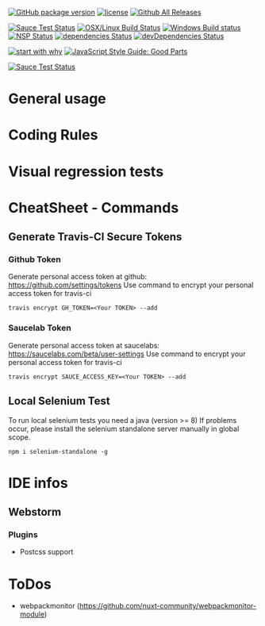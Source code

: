 [![GitHub package version](https://img.shields.io/github/package-json/v/GrabarzUndPartner/gp-vue-boilerplate.svg)](https://github.com/GrabarzUndPartner/gp-vue-boilerplate)
[![license](https://img.shields.io/github/license/GrabarzUndPartner/gp-vue-boilerplate.svg)](https://github.com/GrabarzUndPartner/gp-vue-boilerplate)
[![Github All Releases](https://img.shields.io/github/downloads/GrabarzUndPartner/gp-vue-boilerplate/total.svg)](https://github.com/GrabarzUndPartner/gp-vue-boilerplate)

[![Sauce Test Status](https://saucelabs.com/buildstatus/gerbeth)](https://saucelabs.com/u/gerbeth)
[![OSX/Linux Build Status](https://travis-ci.org/GrabarzUndPartner/gp-vue-boilerplate.svg?branch=master)](https://travis-ci.org/GrabarzUndPartner/gp-vue-boilerplate)
[![Windows Build status](https://ci.appveyor.com/api/projects/status/jdxatqwkaoqbfda1?svg=true)](https://ci.appveyor.com/project/StephanGerbeth/gp-vue-boilerplate)
[![NSP Status](https://nodesecurity.io/orgs/grabarz-and-partner/projects/f3fb80ee-7ded-480a-82af-5f3fcb5dda82/badge)](https://nodesecurity.io/orgs/grabarz-and-partner/projects/f3fb80ee-7ded-480a-82af-5f3fcb5dda82)
[![dependencies Status](https://david-dm.org/GrabarzUndPartner/gp-vue-boilerplate/status.svg)](https://david-dm.org/GrabarzUndPartner/gp-vue-boilerplate)
[![devDependencies Status](https://david-dm.org/GrabarzUndPartner/gp-vue-boilerplate/dev-status.svg)](https://david-dm.org/GrabarzUndPartner/gp-vue-boilerplate?type=dev)

[![start with why](https://img.shields.io/badge/start%20with-why%3F-brightgreen.svg?style=flat)](http://www.ted.com/talks/simon_sinek_how_great_leaders_inspire_action)
[![JavaScript Style Guide: Good Parts](https://img.shields.io/badge/code%20style-goodparts-brightgreen.svg?style=flat)](https://github.com/dwyl/goodparts "JavaScript The Good Parts")

[![Sauce Test Status](https://saucelabs.com/browser-matrix/gerbeth.svg)](https://saucelabs.com/u/gerbeth)

# General usage

# Coding Rules

# Visual regression tests

# CheatSheet - Commands

## Generate Travis-CI Secure Tokens

### Github Token
Generate personal access token at github: https://github.com/settings/tokens
Use command to encrypt your personal access token for travis-ci
```
travis encrypt GH_TOKEN=<Your TOKEN> --add
```

### Saucelab Token
Generate personal access token at saucelabs: https://saucelabs.com/beta/user-settings
Use command to encrypt your personal access token for travis-ci
```
travis encrypt SAUCE_ACCESS_KEY=<Your TOKEN> --add

```

## Local Selenium Test
To run local selenium tests you need a java (version >= 8)
If problems occur, please install the selenium standalone server manually in global scope.
```
npm i selenium-standalone -g
```
# IDE infos

## Webstorm

### Plugins
- Postcss support

# ToDos
- webpackmonitor (https://github.com/nuxt-community/webpackmonitor-module)
